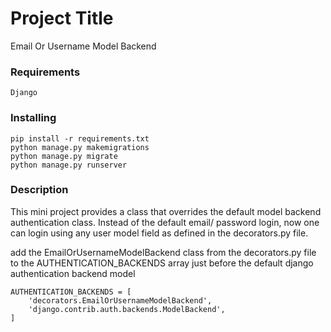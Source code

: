 # Project Title

Email Or Username Model Backend

### Requirements

```
Django
```

### Installing

```
pip install -r requirements.txt
python manage.py makemigrations
python manage.py migrate
python manage.py runserver
```

### Description

This mini project provides a class that overrides the default model backend authentication class. Instead of the default 
email/ password login, now one can login using any user model field as defined in the decorators.py file.

add the EmailOrUsernameModelBackend class from the decorators.py file to the AUTHENTICATION_BACKENDS array just before the default django authentication backend model

```
AUTHENTICATION_BACKENDS = [
    'decorators.EmailOrUsernameModelBackend',
    'django.contrib.auth.backends.ModelBackend',
]
```



